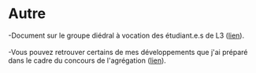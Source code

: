 # Autre

-Document sur le groupe diédral à vocation des étudiant.e.s de L3 (<a href="https://pierreloisel.github.io/folder_pdf/diedral.pdf" target="_blank">lien</a>).
<br>
<br>
-Vous pouvez retrouver certains de mes développements que j'ai préparé dans le cadre du concours de l'agrégation (<a href="https://agreg-maths.fr/users/43350" target="_blank">lien</a>).

